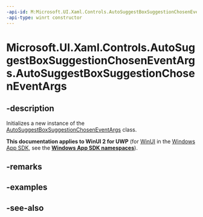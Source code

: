 ```yaml
---
-api-id: M:Microsoft.UI.Xaml.Controls.AutoSuggestBoxSuggestionChosenEventArgs.#ctor
-api-type: winrt constructor
---
```


<!-- Method syntax
public AutoSuggestBoxSuggestionChosenEventArgs()
-->

# Microsoft.UI.Xaml.Controls.AutoSuggestBoxSuggestionChosenEventArgs.AutoSuggestBoxSuggestionChosenEventArgs

## -description
Initializes a new instance of the [AutoSuggestBoxSuggestionChosenEventArgs](autosuggestboxsuggestionchoseneventargs.md) class.

**This documentation applies to WinUI 2 for UWP** (for [WinUI](/windows/apps/winui/winui3/) in the [Windows App SDK](/windows/apps/windows-app-sdk/), see the **[Windows App SDK namespaces](/windows/windows-app-sdk/api/winrt/)**).

## -remarks

## -examples

## -see-also
